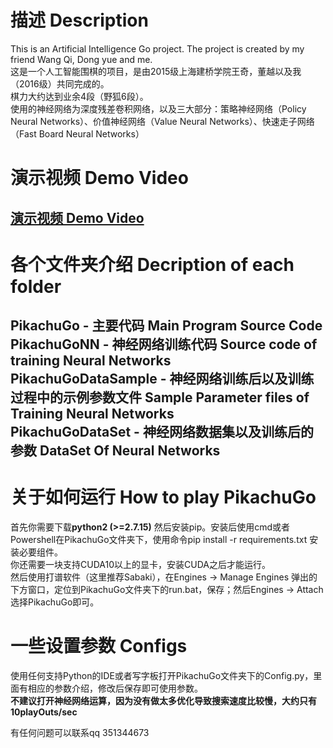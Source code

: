# 描述 Description
This is an Artificial Intelligence Go project. The project is created by my friend Wang Qi, Dong yue and me.<br>
这是一个人工智能围棋的项目，是由2015级上海建桥学院王奇，董越以及我（2016级）共同完成的。<br>
棋力大约达到业余4段（野狐6段）。<br>
使用的神经网络为深度残差卷积网络，以及三大部分：策略神经网络（Policy Neural Networks）、价值神经网络（Value Neural Networks）、快速走子网络（Fast Board Neural Networks）<br>
# 演示视频 Demo Video
<a href="https://www.bilibili.com/video/BV1wb41177ah" target="_blank">演示视频 Demo Video</a>
---
# 各个文件夹介绍 Decription of each folder
PikachuGo - 主要代码 Main Program Source Code <br>
PikachuGoNN - 神经网络训练代码 Source code of training Neural Networks <br>
PikachuGoDataSample - 神经网络训练后以及训练过程中的示例参数文件 Sample Parameter files of Training Neural Networks <br>
PikachuGoDataSet - 神经网络数据集以及训练后的参数 DataSet Of Neural Networks <br>
---
# 关于如何运行 How to play PikachuGo
首先你需要下载**python2 (>=2.7.15)** 然后安装pip。安装后使用cmd或者Powershell在PikachuGo文件夹下，使用命令pip install -r requirements.txt 安装必要组件。<br>
你还需要一块支持CUDA10以上的显卡，安装CUDA之后才能运行。<br>
然后使用打谱软件（这里推荐Sabaki），在Engines -> Manage Engines 弹出的下方窗口，定位到PikachuGo文件夹下的run.bat，保存；然后Engines -> Attach 选择PikachuGo即可。<br>

# 一些设置参数 Configs
使用任何支持Python的IDE或者写字板打开PikachuGo文件夹下的Config.py，里面有相应的参数介绍，修改后保存即可使用参数。<br>
**不建议打开神经网络运算，因为没有做太多优化导致搜索速度比较慢，大约只有10playOuts/sec**

有任何问题可以联系qq 351344673






